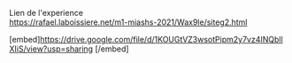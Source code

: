 Lien de l'experience  
https://rafael.laboissiere.net/m1-miashs-2021/Wax9le/siteg2.html


[embed]https://drive.google.com/file/d/1KOUGtVZ3wsotPipm2y7vz4INQbllXIiS/view?usp=sharing [/embed]

